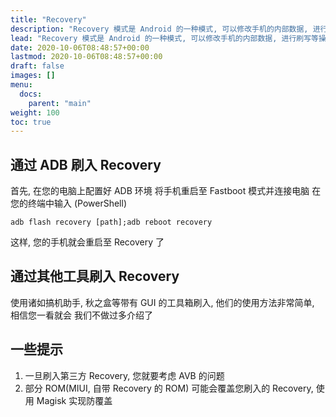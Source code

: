 ```yaml
---
title: "Recovery"
description: "Recovery 模式是 Android 的一种模式, 可以修改手机的内部数据, 进行刷写等操作"
lead: "Recovery 模式是 Android 的一种模式, 可以修改手机的内部数据, 进行刷写等操作"
date: 2020-10-06T08:48:57+00:00
lastmod: 2020-10-06T08:48:57+00:00
draft: false
images: []
menu:
  docs:
    parent: "main"
weight: 100
toc: true
---
```

## 通过 ADB 刷入 Recovery
首先, 在您的电脑上配置好 ADB 环境
将手机重启至 Fastboot 模式并连接电脑
在您的终端中输入 (PowerShell)
```
adb flash recovery [path];adb reboot recovery
```
这样, 您的手机就会重启至 Recovery 了
## 通过其他工具刷入 Recovery
使用诸如搞机助手, 秋之盒等带有 GUI 的工具箱刷入, 他们的使用方法非常简单, 相信您一看就会
我们不做过多介绍了
## 一些提示
1. 一旦刷入第三方 Recovery, 您就要考虑 AVB 的问题
2. 部分 ROM(MIUI, 自带 Recovery 的 ROM) 可能会覆盖您刷入的 Recovery, 使用 Magisk 实现防覆盖
